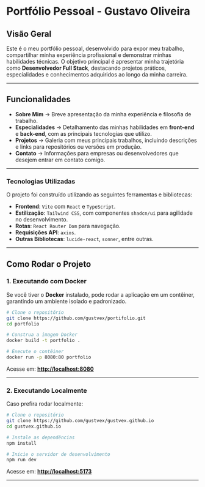 # Portfólio Pessoal - Gustavo Oliveira

## Visão Geral

Este é o meu portfólio pessoal, desenvolvido para expor meu trabalho, compartilhar minha experiência profissional e demonstrar minhas habilidades técnicas.
O objetivo principal é apresentar minha trajetória como **Desenvolvedor Full Stack**, destacando projetos práticos, especialidades e conhecimentos adquiridos ao longo da minha carreira.

---

## Funcionalidades

* **Sobre Mim** → Breve apresentação da minha experiência e filosofia de trabalho.
* **Especialidades** → Detalhamento das minhas habilidades em **front-end** e **back-end**, com as principais tecnologias que utilizo.
* **Projetos** → Galeria com meus principais trabalhos, incluindo descrições e links para repositórios ou versões em produção.
* **Contato** → Informações para empresas ou desenvolvedores que desejem entrar em contato comigo.

-----

### **Tecnologias Utilizadas**

O projeto foi construído utilizando as seguintes ferramentas e bibliotecas:

  * **Frontend**: `Vite` com `React` e `TypeScript`.
  * **Estilização**: `Tailwind CSS`, com componentes `shadcn/ui` para agilidade no desenvolvimento.
  * **Rotas**: `React Router Dom` para navegação.
  * **Requisições API**: `axios`.
  * **Outras Bibliotecas**: `lucide-react`, `sonner`, entre outras.

-----

## Como Rodar o Projeto

### 1. Executando com Docker

Se você tiver o **Docker** instalado, pode rodar a aplicação em um contêiner, garantindo um ambiente isolado e padronizado.

```bash
# Clone o repositório
git clone https://github.com/gustvex/portifolio.git
cd portfolio

# Construa a imagem Docker
docker build -t portfolio .

# Execute o contêiner
docker run -p 8080:80 portfolio
```

Acesse em: **[http://localhost:8080](http://localhost:8080)**

---

### 2. Executando Localmente

Caso prefira rodar localmente:

```bash
# Clone o repositório
git clone https://github.com/gustvex/gustvex.github.io
cd gustvex.github.io

# Instale as dependências
npm install

# Inicie o servidor de desenvolvimento
npm run dev
```

Acesse em: **[http://localhost:5173](http://localhost:5173)**

---
